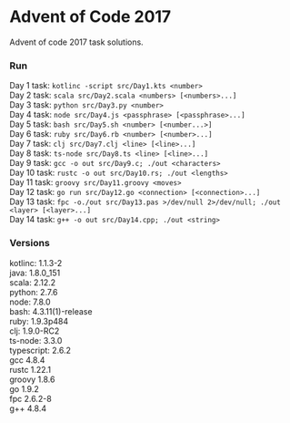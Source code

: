 # Advent of Code 2017

Advent of code 2017 task solutions.

### Run

Day 1 task: `kotlinc -script src/Day1.kts <number>`  
Day 2 task: `scala src/Day2.scala <numbers> [<numbers>...]`  
Day 3 task: `python src/Day3.py <number>`  
Day 4 task: `node src/Day4.js <passphrase> [<passphrase>...]`  
Day 5 task: `bash src/Day5.sh <number> [<number...>]`  
Day 6 task: `ruby src/Day6.rb <number> [<number>...]`  
Day 7 task: `clj src/Day7.clj <line> [<line>...]`  
Day 8 task: `ts-node src/Day8.ts <line> [<line>...]`  
Day 9 task: `gcc -o out src/Day9.c; ./out <characters>`  
Day 10 task: `rustc -o out src/Day10.rs; ./out <lengths>`  
Day 11 task: `groovy src/Day11.groovy <moves>`  
Day 12 task: `go run src/Day12.go <connection> [<connection>...]`  
Day 13 task: `fpc -o./out src/Day13.pas >/dev/null 2>/dev/null; ./out <layer> [<layer>...]`  
Day 14 task: `g++ -o out src/Day14.cpp; ./out <string>`

### Versions

kotlinc: 1.1.3-2  
java: 1.8.0\_151  
scala: 2.12.2  
python: 2.7.6  
node: 7.8.0  
bash: 4.3.11(1)-release  
ruby: 1.9.3p484  
clj: 1.9.0-RC2  
ts-node: 3.3.0  
typescript: 2.6.2  
gcc 4.8.4  
rustc 1.22.1  
groovy 1.8.6  
go 1.9.2  
fpc 2.6.2-8  
g++ 4.8.4
